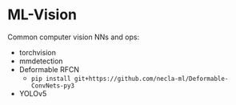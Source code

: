 # ML-Vision

Common computer vision NNs and ops:
- torchvision
- mmdetection
- Deformable RFCN
    * `pip install git+https://github.com/necla-ml/Deformable-ConvNets-py3`
- YOLOv5